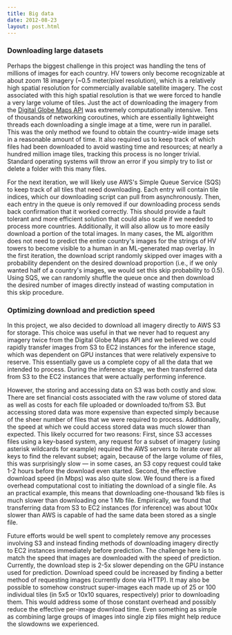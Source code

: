 ```yaml
---
title: Big data
date: 2012-08-23
layout: post.html
---
```


### Downloading large datasets
Perhaps the biggest challenge in this project was handling the tens of millions of images for each country. HV towers only become recognizable at about zoom 18 imagery (~0.5 meter/pixel resolution), which is a relatively high spatial resolution for commercially available satellite imagery. The cost associated with this high spatial resolution is that we were forced to handle a very large volume of tiles. Just the act of downloading the imagery from the [Digital Globe Maps API](https://platform.digitalglobe.com/maps-api/) was extremely computationally intensive. Tens of thousands of networking coroutines, which are essentially lightweight threads each downloading a single image at a time, were run in parallel. This was the only method we found to obtain the country-wide image sets in a reasonable amount of time. It also required us to keep track of which files had been downloaded to avoid wasting time and resources; at nearly a hundred million image tiles, tracking this process is no longer trivial. Standard operating systems will throw an error if you simply try to list or delete a folder with this many files.

For the next iteration, we will likely use AWS's Simple Queue Service (SQS) to keep track of all tiles that need downloading. Each entry will contain tile indices, which our downloading script can pull from asynchronously. Then, each entry in the queue is only removed if our downloading process sends back confirmation that it worked correctly. This should provide a fault tolerant and more efficient solution that could also scale if we needed to process more countries. Additionally, it will also allow us to more easily download a portion of the total images. In many cases, the ML algorithm does not need to predict the entire country's images for the strings of HV towers to become visible to a human in an ML-generated map overlay. In the first iteration, the download script randomly skipped over images with a probability dependent on the desired download proportion (i.e., if we only wanted half of a country's images, we would set this skip probability to 0.5). Using SQS, we can randomly shuffle the queue once and then download the desired number of images directly instead of wasting computation in this skip procedure.

### Optimizing download and prediction speed
In this project, we also decided to download all imagery directly to AWS S3 for storage. This choice was useful in that we never had to request any imagery twice from the Digital Globe Maps API and we believed we could rapidly transfer images from S3 to EC2 instances for the inference stage, which was dependent on GPU instances that were relatively expensive to reserve. This essentially gave us a complete copy of all the data that we intended to process. During the inference stage, we then transferred data from S3 to the EC2 instances that were actually performing inference.

However, the storing and accessing data on S3 was both costly and slow. There are set financial costs associated with the raw volume of stored data as well as costs for each file uploaded or downloaded to/from S3. But accessing stored data was more expensive than expected simply because of the sheer number of files that we were required to process. Additionally, the speed at which we could access stored data was much slower than expected. This likely occurred for two reasons: First, since S3 accesses files using a key-based system, any request for a subset of imagery (using asterisk wildcards for example) required the AWS servers to iterate over all keys to find the relevant subset; again, because of the large volume of files, this was surprisingly slow — in some cases, an S3 copy request could take 1-2 hours before the download even started. Second, the effective download speed (in Mbps) was also quite slow. We found there is a fixed overhead computational cost to initiating the download of a single file. As an practical example, this means that downloading one-thousand 1kb files is much slower than downloading one 1 Mb file. Empirically, we found that transferring data from S3 to EC2 instances (for inference) was about 100x slower than AWS is capable of had the same data been stored as a single file.

Future efforts would be well spent to completely remove any processes involving S3 and instead finding methods of downloading imagery directly to EC2 instances immediately before prediction. The challenge here is to match the speed that images are downloaded with the speed of prediction. Currently, the download step is 2-5x slower depending on the GPU instance used for prediction. Download speed could be increased by finding a better method of requesting images (currently done via HTTP). It may also be possible to somehow construct super-images each made up of 25 or 100 individual tiles (in 5x5 or 10x10 squares, respectively) prior to downloading them. This would address some of those constant overhead and possibly reduce the effective per-image download time. Even something as simple as combining large groups of images into single zip files might help reduce the slowdowns we experienced.
